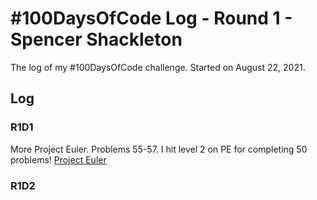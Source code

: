 # #100DaysOfCode Log - Round 1 - Spencer Shackleton

The log of my #100DaysOfCode challenge. Started on August 22, 2021.

## Log

### R1D1 
More Project Euler. Problems 55-57. I hit level 2 on PE for completing 50 problems! [Project Euler](https://github.com/SpencerShackleton/ProjectEulerJava)

### R1D2
